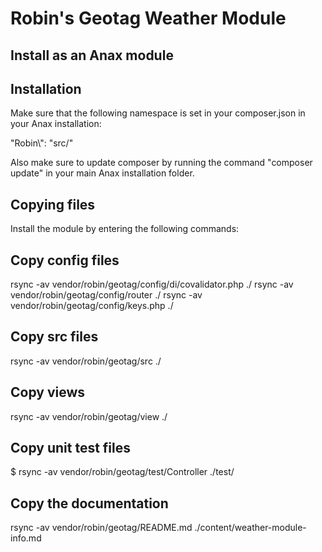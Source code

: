 Robin's Geotag Weather Module
==================================

Install as an Anax module
------------------------------------

## Installation
Make sure that the following namespace is set in your composer.json in your Anax installation:

"Robin\\": "src/"

Also make sure to update composer by running the command "composer update" in your main Anax installation folder.

## Copying files
Install the module by entering the following commands:

## Copy config files
rsync -av vendor/robin/geotag/config/di/covalidator.php ./
rsync -av vendor/robin/geotag/config/router ./
rsync -av vendor/robin/geotag/config/keys.php ./

## Copy src files
rsync -av vendor/robin/geotag/src ./

## Copy views
rsync -av vendor/robin/geotag/view ./

## Copy unit test files
$ rsync -av vendor/robin/geotag/test/Controller ./test/

## Copy the documentation
rsync -av vendor/robin/geotag/README.md ./content/weather-module-info.md
